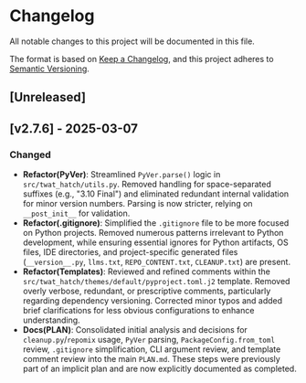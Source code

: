 # Changelog

All notable changes to this project will be documented in this file.

The format is based on [Keep a Changelog](https://keepachangelog.com/en/1.0.0/),
and this project adheres to [Semantic Versioning](https://semver.org/spec/v2.0.0.html).

## [Unreleased]

## [v2.7.6] - 2025-03-07

### Changed
- **Refactor(PyVer)**: Streamlined `PyVer.parse()` logic in `src/twat_hatch/utils.py`. Removed handling for space-separated suffixes (e.g., "3.10 Final") and eliminated redundant internal validation for minor version numbers. Parsing is now stricter, relying on `__post_init__` for validation.
- **Refactor(.gitignore)**: Simplified the `.gitignore` file to be more focused on Python projects. Removed numerous patterns irrelevant to Python development, while ensuring essential ignores for Python artifacts, OS files, IDE directories, and project-specific generated files (`__version__.py`, `llms.txt`, `REPO_CONTENT.txt`, `CLEANUP.txt`) are present.
- **Refactor(Templates)**: Reviewed and refined comments within the `src/twat_hatch/themes/default/pyproject.toml.j2` template. Removed overly verbose, redundant, or prescriptive comments, particularly regarding dependency versioning. Corrected minor typos and added brief clarifications for less obvious configurations to enhance understanding.
- **Docs(PLAN)**: Consolidated initial analysis and decisions for `cleanup.py`/`repomix` usage, `PyVer` parsing, `PackageConfig.from_toml` review, `.gitignore` simplification, CLI argument review, and template comment review into the main `PLAN.md`. These steps were previously part of an implicit plan and are now explicitly documented as completed.
